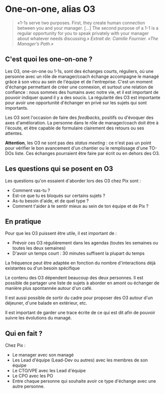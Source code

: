 # One-on-one, alias O3

> «1-1s serve two purposes. First, they create human connection between you and your manager. [...] The second purpose of a 1-1 is a regular opportunity for you to speak privately with your manager about whatever needs discussing.»
_Extrait de: Camille Fournier. «The Manager’s Path.»_

## C'est quoi les one-on-one ? 

Les O3, one-on-one ou 1-1s, sont des échanges courts, réguliers, où une personne avec un rôle de manager/coach échange accompagne le managé grâce à son vécu au sein de l'équipe et de l'entreprise.
C'est un moment d'échange permettant de créer une connexion, et surtout une relation de confiance : nous sommes des humains avec notre vie, et il est important de pouvoir indiquer quand il y a des soucis.
La régularité des O3 est importante pour avoir une opportunité d'échanger en privé sur les sujets qui sont importants.

Les O3 sont l'occasion de faire des _feedbacks_, positifs ou d'évoquer des axes d'amélioration.
La personne dans le rôle de manager/coach doit être à l'écoute, et être capable de formulaire clairement des retours ou ses attentes.

**Attention**, les O3 ne sont pas des _status meeting_ : ce n'est pas un point pour vérifier le bon avancement d'un chantier ou le remplissage d'une TO-DOs liste. Ces échanges pourraient être faire par écrit ou en dehors des O3.

## Les questions qui se posent en O3

Les questions qu'on essaient d'aborder lors des O3 chez Pix sont : 
* Comment vas-tu ? 
* Est-ce que tu es bloqués sur certains sujets ?
* As-tu besoin d'aide, et de quel type ? 
* Comment t'aider à te sentir mieux au sein de ton équipe et de Pix ?

## En pratique

Pour que les O3 puissent être utile, il est important de : 
* Prévoir ces O3 régulièrement dans les agendas (toutes les semaines ou toutes les deux semaines)
* D'avoir un temps court : 30 minutes suffisent la plupart du temps

La fréquence peut être adaptée en fonction du nombre d'interactions déjà existantes ou d'un besoin spécifique 

Le contenu des O3 dépendent beaucoup des deux personnes. Il est possible de partager une liste de sujets à aborder en amont ou échanger de manière plus spontannée autour d'un café.

Il est aussi possible de sortir du cadre pour proposer des O3 autour d'un déjeuner, d'une balade en extérieur, etc.

Il est important de garder une trace écrite de ce qui est dit afin de pouvoir suivre les évolutions du managé.

## Qui en fait ?

Chez Pix : 
* Le manager avec son managé
* Les Lead d'équipe (Lead-Dev ou autres) avec les membres de son équipe
* Le CTO/VPE avec les Lead d'équipe
* Le CPO avec les PO
* Entre chaque personne qui souhaite avoir ce type d'échange avec une autre personne.

